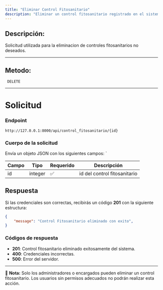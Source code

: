 ```yaml
---
title: "Eliminar Control Fitosanitario"
description: "Eliminar un control fitosanitario registrado en el sistema."
---
```


## Descripción:

Solicitud utilizada para la eliminacion de controles fitosanitarios no deseados.

---

## Metodo:
```
 DELETE
```
---


# **Solicitud**

### **Endpoint**
```
http://127.0.0.1:8000/api/control_fitosanitario/{id}
```
### **Cuerpo de la solicitud**
Envía un objeto JSON con los siguientes campos:
`

| Campo           | Tipo   | Requerido | Descripción                |
|---------------- |--------|-----------|---------------------------|
| id              | integer | ✅      | id del control fitosanitario|


## **Respuesta**

Si las credenciales son correctas, recibirás un código **201** con la siguiente estructura:

```json
{
    "message": "Control Fitosanitario eliminado con exito",
}
```



### **Códigos de respuesta**
- **201**: Control fitosanitario eliminado exitosamente del sistema.
- **400**: Credenciales incorrectas.
- **500**: Error del servidor.

---

📄 **Nota:** Solo los administradores o encargados pueden eliminar un control fitosanitario. Los usuarios sin permisos adecuados no podrán realizar esta acción.
